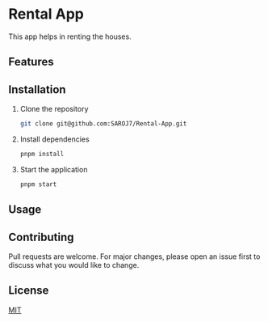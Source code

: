 # Rental App

This app helps in renting the houses.

## Features

## Installation

1. Clone the repository
   ```bash
   git clone git@github.com:SAROJ7/Rental-App.git
   ```
2. Install dependencies
   ```bash
   pnpm install
   ```
3. Start the application
   ```bash
   pnpm start
   ```

## Usage

## Contributing

Pull requests are welcome. For major changes, please open an issue first to discuss what you would like to change.

## License

[MIT](https://choosealicense.com/licenses/mit/)
